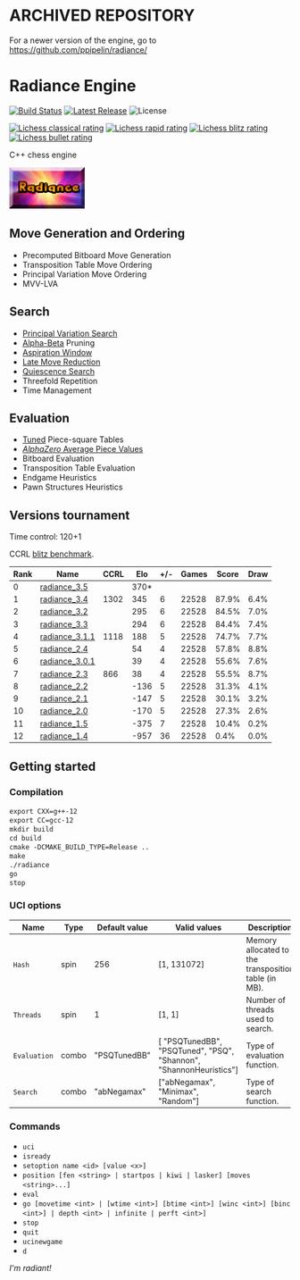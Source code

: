# ARCHIVED REPOSITORY

For a newer version of the engine, go to https://github.com/ppipelin/radiance/

# Radiance Engine
[![Build Status](https://github.com/ppipelin/radiance_archived/actions/workflows/cmake-multi-platform.yml/badge.svg)](https://github.com/ppipelin/radiance_archived/actions/workflows/cmake-multi-platform.yml)
[![Latest Release](https://img.shields.io/github/v/release/ppipelin/radiance_archived?display_name=release)](https://github.com/ppipelin/radiance_archived/releases)
![License](https://img.shields.io/github/license/ppipelin/radiance_archived)

[![Lichess classical rating](https://lichess-shield.vercel.app/api?username=radianceengine&format=classical)](https://lichess.org/@/radianceengine/perf/classical)
[![Lichess rapid rating](https://lichess-shield.vercel.app/api?username=radianceengine&format=rapid)](https://lichess.org/@/radianceengine/perf/rapid)
[![Lichess blitz rating](https://lichess-shield.vercel.app/api?username=radianceengine&format=blitz)](https://lichess.org/@/radianceengine/perf/blitz)
[![Lichess bullet rating](https://lichess-shield.vercel.app/api?username=radianceengine&format=bullet)](https://lichess.org/@/radianceengine/perf/bullet)

C++ chess engine

![Radiance Logo, courtesy of Jim Ablett](dcu2Wsn.png "Image Credit: Jim Ablett")

## Move Generation and Ordering

- Precomputed Bitboard Move Generation
- Transposition Table Move Ordering
- Principal Variation Move Ordering
- MVV-LVA

## Search

- [Principal Variation Search](https://www.chessprogramming.org/Principal_Variation_Search)
- [Alpha-Beta](https://www.chessprogramming.org/Alpha-Beta) Pruning
- [Aspiration Window](https://www.chessprogramming.org/Aspiration_Windows)
- [Late Move Reduction](https://www.chessprogramming.org/Late_Move_Reductions)
- [Quiescence Search](https://www.chessprogramming.org/Quiescence_Search)
- Threefold Repetition
- Time Management

## Evaluation

- [Tuned](https://www.chessprogramming.org/PeSTO%27s_Evaluation_Function) Piece-square Tables
- [_AlphaZero_ Average Piece Values](https://arxiv.org/pdf/2009.04374)
- Bitboard Evaluation
- Transposition Table Evaluation
- Endgame Heuristics
- Pawn Structures Heuristics

## Versions tournament

Time control: 120+1

CCRL [blitz benchmark](https://computerchess.org.uk/ccrl/404/cgi/compare_engines.cgi?family=Radiance&print=Rating+list&print=Score+with+common+opponents).

| Rank | Name             | CCRL  | Elo  | +/- | Games | Score | Draw  |
| ---- | ---------------- | ----- | ---- | --- | ----- | ----- | ----- |
| 0    | [radiance_3.5]   |       | 370* |     |       |       |       |
| 1    | [radiance_3.4]   |  1302 |  345 |   6 | 22528 | 87.9% |  6.4% |
| 2    | [radiance_3.2]   |       |  295 |   6 | 22528 | 84.5% |  7.0% |
| 3    | [radiance_3.3]   |       |  294 |   6 | 22528 | 84.4% |  7.4% |
| 4    | [radiance_3.1.1] |  1118 |  188 |   5 | 22528 | 74.7% |  7.7% |
| 5    | [radiance_2.4]   |       |   54 |   4 | 22528 | 57.8% |  8.8% |
| 6    | [radiance_3.0.1] |       |   39 |   4 | 22528 | 55.6% |  7.6% |
| 7    | [radiance_2.3]   |   866 |   38 |   4 | 22528 | 55.5% |  8.7% |
| 8    | [radiance_2.2]   |       | -136 |   5 | 22528 | 31.3% |  4.1% |
| 9    | [radiance_2.1]   |       | -147 |   5 | 22528 | 30.1% |  3.2% |
| 10   | [radiance_2.0]   |       | -170 |   5 | 22528 | 27.3% |  2.6% |
| 11   | [radiance_1.5]   |       | -375 |   7 | 22528 | 10.4% |  0.2% |
| 12   | [radiance_1.4]   |       | -957 |  36 | 22528 |  0.4% |  0.0% |

## Getting started

### Compilation

```
export CXX=g++-12
export CC=gcc-12
mkdir build
cd build
cmake -DCMAKE_BUILD_TYPE=Release ..
make
./radiance
go
stop
```

### UCI options

| Name         | Type  | Default value |  Valid values                                                      | Description                                          |
| ------------ | ----- | ------------- | ------------------------------------------------------------------ | ---------------------------------------------------- |
| `Hash`       | spin  |      256      |                     [1, 131072]                                    | Memory allocated to the transposition table (in MB). |
| `Threads`    | spin  |       1       |                       [1, 1]                                       | Number of threads used to search.                    |
| `Evaluation` | combo |  "PSQTunedBB" | [ "PSQTunedBB", "PSQTuned", "PSQ", "Shannon", "ShannonHeuristics"] | Type of evaluation function.                         |
| `Search`     | combo |  "abNegamax"  |          ["abNegamax", "Minimax", "Random"]                        | Type of search function.                             |

### Commands

- `uci`
- `isready`
- `setoption name <id> [value <x>]`
- `position [fen <string> | startpos | kiwi | lasker] [moves <string>...]`
- `eval`
- `go [movetime <int> | [wtime <int>] [btime <int>] [winc <int>] [binc <int>] | depth <int> | infinite | perft <int>]`
- `stop`
- `quit`
- `ucinewgame`
- `d`

_I'm radiant!_

[radiance_3.5]: https://github.com/ppipelin/radiance_archived/releases/tag/3.5
[radiance_3.4]: https://github.com/ppipelin/radiance_archived/releases/tag/3.4
[radiance_3.3]: https://github.com/ppipelin/radiance_archived/releases/tag/3.3
[radiance_3.2]: https://github.com/ppipelin/radiance_archived/releases/tag/3.2
[radiance_3.1.1]: https://github.com/ppipelin/radiance_archived/releases/tag/3.1.1
[radiance_3.0.1]: https://github.com/ppipelin/radiance_archived/releases/tag/3.0.1
[radiance_2.4]: https://github.com/ppipelin/radiance_archived/releases/tag/2.4
[radiance_2.3]: https://github.com/ppipelin/radiance_archived/releases/tag/2.3
[radiance_2.2]: https://github.com/ppipelin/radiance_archived/releases/tag/2.2
[radiance_2.1]: https://github.com/ppipelin/radiance_archived/releases/tag/2.1
[radiance_2.0]: https://github.com/ppipelin/radiance_archived/releases/tag/2.0
[radiance_2.4]: https://github.com/ppipelin/radiance_archived/releases/tag/2.4
[radiance_1.5]: https://github.com/ppipelin/radiance_archived/releases/tag/1.5
[radiance_1.4]: https://github.com/ppipelin/radiance_archived/releases/tag/1.4
